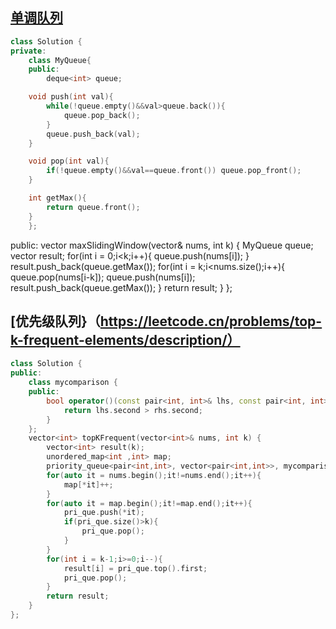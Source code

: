 ## [单调队列](https://leetcode.cn/problems/sliding-window-maximum/)
```CPP
class Solution {
private:
    class MyQueue{
    public:
        deque<int> queue;

    void push(int val){
        while(!queue.empty()&&val>queue.back()){
            queue.pop_back();
        }
        queue.push_back(val);
    }

    void pop(int val){
        if(!queue.empty()&&val==queue.front()) queue.pop_front();
    }

    int getMax(){
        return queue.front();
    }
    };
```
    
public:
    vector<int> maxSlidingWindow(vector<int>& nums, int k) {
        MyQueue queue;
        vector<int> result;
        for(int i = 0;i<k;i++){
            queue.push(nums[i]);
        }
        result.push_back(queue.getMax());
        for(int i = k;i<nums.size();i++){
            queue.pop(nums[i-k]);
            queue.push(nums[i]);
            result.push_back(queue.getMax());
        }
        return result;
    }
};

## [优先级队列}（https://leetcode.cn/problems/top-k-frequent-elements/description/）
```CPP
class Solution {
public:
    class mycomparison {
    public:
        bool operator()(const pair<int, int>& lhs, const pair<int, int>& rhs) {
            return lhs.second > rhs.second;
        }
    };
    vector<int> topKFrequent(vector<int>& nums, int k) {
        vector<int> result(k);
        unordered_map<int ,int> map;
        priority_queue<pair<int,int>, vector<pair<int,int>>, mycomparison> pri_que;
        for(auto it = nums.begin();it!=nums.end();it++){
            map[*it]++;
        }
        for(auto it = map.begin();it!=map.end();it++){
            pri_que.push(*it);
            if(pri_que.size()>k){
                pri_que.pop();
            }
        }
        for(int i = k-1;i>=0;i--){
            result[i] = pri_que.top().first;
            pri_que.pop();
        }
        return result;
    }
};
```
